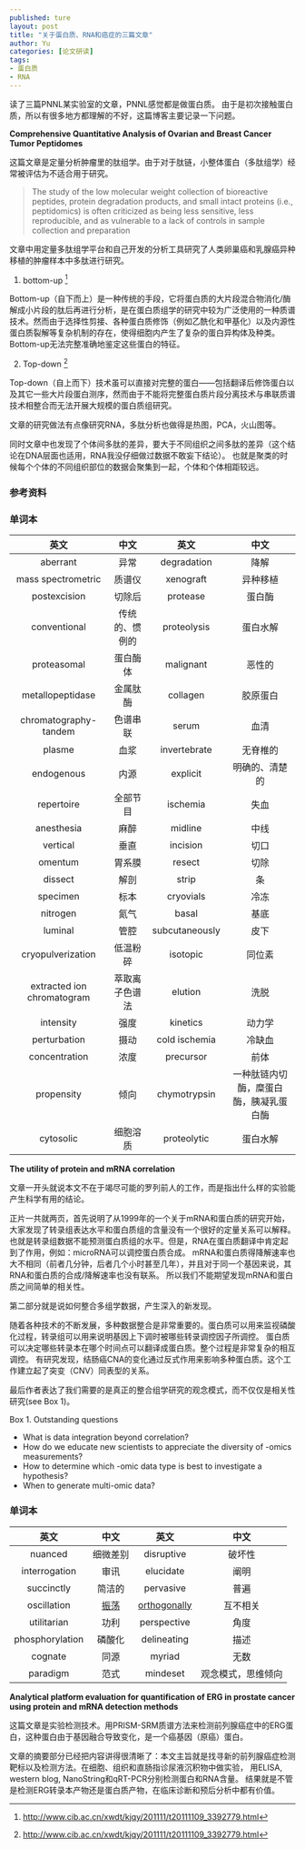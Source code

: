 ```yaml
---
published: ture
layout: post
title: "关于蛋白质、RNA和癌症的三篇文章"
author: Yu
categories: [论文研读]
tags:
- 蛋白质
- RNA
---
```


读了三篇PNNL某实验室的文章，PNNL感觉都是做蛋白质。
由于是初次接触蛋白质，所以有很多地方都理解的不好，这篇博客主要记录一下问题。


**Comprehensive Quantitative Analysis of Ovarian and Breast Cancer Tumor Peptidomes**

这篇文章是定量分析肿瘤里的肽组学。由于对于肽链，小整体蛋白（多肽组学）经常被评估为不适合用于研究。

> The study of the low molecular weight collection of bioreactive peptides, protein degradation products, and small intact proteins (i.e., peptidomics) is often criticized as being less sensitive, less reproducible, and as vulnerable to a lack of controls in sample collection and preparation

文章中用定量多肽组学平台和自己开发的分析工具研究了人类卵巢癌和乳腺癌异种移植的肿瘤样本中多肽进行研究。

1. bottom-up [^1]

Bottom-up（自下而上）是一种传统的手段，它将蛋白质的大片段混合物消化/酶解成小片段的肽后再进行分析，是在蛋白质组学的研究中较为广泛使用的一种质谱技术。然而由于选择性剪接、各种蛋白质修饰（例如乙酰化和甲基化）以及内源性蛋白质裂解等复杂机制的存在，使得细胞内产生了复杂的蛋白异构体及种类。Bottom-up无法完整准确地鉴定这些蛋白的特征。

2. Top-down [^1]

Top-down（自上而下）技术虽可以直接对完整的蛋白——包括翻译后修饰蛋白以及其它一些大片段蛋白测序，然而由于不能将完整蛋白质片段分离技术与串联质谱技术相整合而无法开展大规模的蛋白质组研究。

文章的研究做法有点像研究RNA，多肽分析也做得是热图，PCA，火山图等。

同时文章中也发现了个体间多肽的差异，要大于不同组织之间多肽的差异（这个结论在DNA层面也适用，RNA我没仔细做过数据不敢妄下结论）。
也就是聚类的时候每个个体的不同组织部位的数据会聚集到一起，个体和个体相距较远。


### 参考资料

[^1]: http://www.cib.ac.cn/xwdt/kjqy/201111/t20111109_3392779.html


### 单词本

|英文|中文|英文|中文|
|:----:|:----:|:----:|:----:|
|aberrant|异常|degradation|降解|
|mass spectrometric|质谱仪|xenograft|异种移植|
|postexcision|切除后|protease|蛋白酶|
|conventional|传统的、惯例的|proteolysis|蛋白水解|
|proteasomal|蛋白酶体|malignant|恶性的|
|metallopeptidase|金属肽酶|collagen|胶原蛋白|
|chromatography-tandem|色谱串联|serum|血清|
|plasme|血浆|invertebrate|无脊椎的|
|endogenous|内源|explicit|明确的、清楚的|
|repertoire|全部节目|ischemia|失血|
|anesthesia|麻醉|midline|中线|
|vertical|垂直|incision|切口|
|omentum|胃系膜|resect|切除|
|dissect|解剖|strip|条|
|specimen|标本|cryovials|冷冻|
|nitrogen|氮气|basal|基底|
|luminal|管腔|subcutaneously|皮下|
|cryopulverization|低温粉碎|isotopic|同位素|
|extracted ion chromatogram|萃取离子色谱法|elution|洗脱|
|intensity|强度|kinetics|动力学|
|perturbation|摄动|cold ischemia|冷缺血|
|concentration|浓度|precursor|前体|
|propensity|倾向|chymotrypsin|一种肽链内切酶，糜蛋白酶，胰凝乳蛋白酶|
|cytosolic|细胞溶质|proteolytic|蛋白水解|


**The utility of protein and mRNA correlation**

文章一开头就说本文不在于竭尽可能的罗列前人的工作，而是指出什么样的实验能产生科学有用的结论。

正片一共就两页，首先说明了从1999年的一个关于mRNA和蛋白质的研究开始，大家发现了转录组表达水平和蛋白质组的含量没有一个很好的定量关系可以解释。
也就是转录组数据不能预测蛋白质组的水平。但是，RNA在蛋白质翻译中肯定起到了作用，例如：microRNA可以调控蛋白质合成。
mRNA和蛋白质得降解速率也大不相同（前者几分钟，后者几个小时甚至几年），并且对于同一个基因来说，其RNA和蛋白质的合成/降解速率也没有联系。
所以我们不能期望发现mRNA和蛋白质之间简单的相关性。

第二部分就是说如何整合多组学数据，产生深入的新发现。

随着各种技术的不断发展，多种数据整合是非常重要的。蛋白质可以用来监视磷酸化过程，转录组可以用来说明基因上下调时被哪些转录调控因子所调控。
蛋白质可以决定哪些转录本在哪个时间点可以翻译成蛋白质。整个过程是非常复杂的相互调控。
有研究发现，结肠癌CNA的变化通过反式作用来影响多种蛋白质。这个工作建立起了突变（CNV）同表型的关系。

最后作者表达了我们需要的是真正的整合组学研究的观念模式，而不仅仅是相关性研究(see Box 1)。

Box 1. Outstanding questions

- What is data integration beyond correlation? 
- How do we educate new scientists to appreciate the diversity of -omics measurements?
- How to determine which -omic data type is best to investigate a hypothesis?
- When to generate multi-omic data?

### 单词本

|英文|中文|英文|中文|
|:----:|:----:|:----:|:----:|
|nuanced|细微差别|disruptive|破坏性|
|interrogation|审讯|elucidate|阐明|
|succinctly|简洁的|pervasive|普遍|
|oscillation|[振荡](http://www.hwjyw.com/jxyd/cybx/200811/t20081104_23265.shtml)|[orthogonally](http://stats.stackexchange.com/questions/30592/what-is-the-meaning-of-orthogonal-in-validation-testing)|互不相关|
|utilitarian|功利|perspective|角度|
|phosphorylation|磷酸化|delineating|描述|
|cognate|同源|myriad|无数|
|paradigm|范式|mindeset|观念模式，思维倾向|

**Analytical platform evaluation for quantification of ERG in prostate cancer using protein and mRNA detection methods**

这篇文章是实验检测技术。用PRISM-SRM质谱方法来检测前列腺癌症中的ERG蛋白，这种蛋白由于基因融合导致变化，是一个癌基因（原癌）蛋白。

文章的摘要部分已经把内容讲得很清晰了：本文主旨就是找寻新的前列腺癌症检测靶标以及检测方法。在细胞、组织和直肠指诊尿液沉积物中做实验，
用ELISA, western blog, NanoString和qRT-PCR分别检测蛋白和RNA含量。
结果就是不管是检测ERG转录本产物还是蛋白质产物，在临床诊断和预后分析中都有价值。

